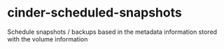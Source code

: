 # cinder-scheduled-snapshots
Schedule snapshots / backups based in the metadata information stored with the volume information
